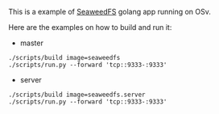 This is a example of [SeaweedFS](https://github.com/chrislusf/seaweedfs) golang app running on OSv.

Here are the examples on how to build and run it:
* master
```
./scripts/build image=seaweedfs
./scripts/run.py --forward 'tcp::9333-:9333'
```

* server
```
./scripts/build image=seaweedfs.server
./scripts/run.py --forward 'tcp::9333-:9333'
```
